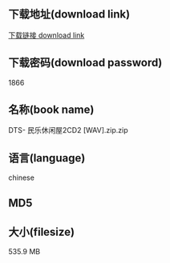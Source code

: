 ## 下载地址(download link)
[下载链接 download link](https://voluble-croquembouche-d321dc.netlify.app/?s=DTS-+%E6%B0%91%E4%B9%90%E4%BC%91%E9%97%B2%E5%B1%8B2CD2+%5BWAV%5D.zip)

## 下载密码(download password)
1866

## 名称(book name)
DTS- 民乐休闲屋2CD2 [WAV].zip.zip

## 语言(language)
chinese

## MD5


## 大小(filesize)
535.9 MB
